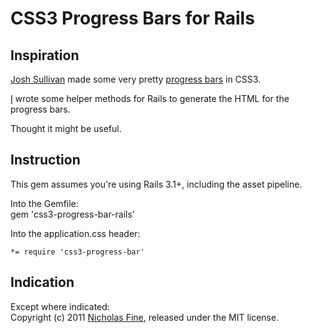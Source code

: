 # CSS3 Progress Bars for Rails

## Inspiration

[Josh Sullivan][js] made some very pretty [progress bars][blog] in CSS3.

[I][vanity] wrote some helper methods for Rails to generate the HTML for the progress bars.

Thought it might be useful.

## Instruction

This gem assumes you're using Rails 3.1+, including the asset pipeline.

Into the Gemfile:  
    gem 'css3-progress-bar-rails'

Into the application.css header:

    *= require 'css3-progress-bar'

## Indication

Except where indicated:  
Copyright (c) 2011 [Nicholas Fine][vanity], released under the MIT license. 

[js]: http://dipperstove.com/index.html
[blog]: http://dipperstove.com/design/css3-progress-bars.html
[vanity]: http://ndfine.com

